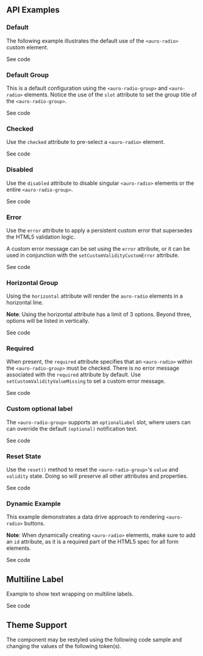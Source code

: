<!-- AURO-GENERATED-CONTENT:START (FILE:src=./../docs/api.md) -->
<!-- AURO-GENERATED-CONTENT:END -->

## API Examples

### Default

The following example illustrates the default use of the `<auro-radio>` custom element.

<div class="exampleWrapper">
  <!-- AURO-GENERATED-CONTENT:START (FILE:src=./../apiExamples/basic.html) -->
  <!-- AURO-GENERATED-CONTENT:END -->
</div>


<div class="exampleWrapper--ondark" aria-hidden>
  <!-- AURO-GENERATED-CONTENT:START (FILE:src=./../apiExamples/inverseAppearance.html) -->
  <!-- AURO-GENERATED-CONTENT:END -->
</div>

<auro-accordion alignRight>
  <span slot="trigger">See code</span>

<!-- AURO-GENERATED-CONTENT:START (CODE:src=./../apiExamples/basic.html) -->
<!-- AURO-GENERATED-CONTENT:END -->


<div class="exampleWrapper--ondark" aria-hidden>
  <!-- AURO-GENERATED-CONTENT:START (FILE:src=./../apiExamples/inverseAppearance.html) -->
  <!-- AURO-GENERATED-CONTENT:END -->
</div>

</auro-accordion>

### Default Group

This is a default configuration using the `<auro-radio-group>` and `<auro-radio>` elements. Notice the use of the `slot` attribute to set the group title of the `<auro-radio-group>`.

<div class="exampleWrapper">
  <!-- AURO-GENERATED-CONTENT:START (FILE:src=./../apiExamples/basicGroup.html) -->
  <!-- AURO-GENERATED-CONTENT:END -->
</div>

<div class="exampleWrapper--ondark" aria-hidden>
  <!-- AURO-GENERATED-CONTENT:START (FILE:src=./../apiExamples/inverseAppearanceGroup.html) -->
  <!-- AURO-GENERATED-CONTENT:END -->
</div>

<auro-accordion alignRight>
  <span slot="trigger">See code</span>

  <!-- AURO-GENERATED-CONTENT:START (CODE:src=./../apiExamples/basicGroup.html) -->
  <!-- AURO-GENERATED-CONTENT:END -->

  <!-- AURO-GENERATED-CONTENT:START (FILE:src=./../apiExamples/inverseAppearanceGroup.html) -->
  <!-- AURO-GENERATED-CONTENT:END -->

</auro-accordion>


### Checked

Use the `checked` attribute to pre-select a `<auro-radio>` element.

<div class="exampleWrapper">
  <!-- AURO-GENERATED-CONTENT:START (FILE:src=./../apiExamples/checked.html) -->
  <!-- AURO-GENERATED-CONTENT:END -->
</div>

<div class="exampleWrapper--ondark" aria-hidden>
  <!-- AURO-GENERATED-CONTENT:START (FILE:src=./../apiExamples/inverseAppearanceChecked.html) -->
  <!-- AURO-GENERATED-CONTENT:END -->
</div>

<auro-accordion alignRight>
  <span slot="trigger">See code</span>

  <!-- AURO-GENERATED-CONTENT:START (CODE:src=./../apiExamples/checked.html) -->
  <!-- AURO-GENERATED-CONTENT:END -->

  <!-- AURO-GENERATED-CONTENT:START (FILE:src=./../apiExamples/inverseAppearanceChecked.html) -->
  <!-- AURO-GENERATED-CONTENT:END -->

</auro-accordion>

### Disabled

Use the `disabled` attribute to disable singular `<auro-radio>` elements or the entire `<auro-radio-group>`.

<div class="exampleWrapper">
  <!-- AURO-GENERATED-CONTENT:START (FILE:src=./../apiExamples/disabled.html) -->
  <!-- AURO-GENERATED-CONTENT:END -->
</div>

<div class="exampleWrapper--ondark" aria-hidden>
  <!-- AURO-GENERATED-CONTENT:START (FILE:src=./../apiExamples/inverseAppearanceDisabled.html) -->
  <!-- AURO-GENERATED-CONTENT:END -->
</div>

<auro-accordion alignRight>
  <span slot="trigger">See code</span>

  <!-- AURO-GENERATED-CONTENT:START (CODE:src=./../apiExamples/disabled.html) -->
  <!-- AURO-GENERATED-CONTENT:END -->

  <!-- AURO-GENERATED-CONTENT:START (FILE:src=./../apiExamples/inverseAppearanceDisabled.html) -->
  <!-- AURO-GENERATED-CONTENT:END -->

</auro-accordion>

### Error

Use the `error` attribute to apply a persistent custom error that supersedes the HTML5 validation logic.

A custom error message can be set using the `error` attribute, or it can be used in conjunction with the `setCustomValidityCustomError` attribute.

<div class="exampleWrapper">
  <!-- AURO-GENERATED-CONTENT:START (FILE:src=./../apiExamples/error.html) -->
  <!-- AURO-GENERATED-CONTENT:END -->
</div>

<div class="exampleWrapper--ondark" aria-hidden>
  <!-- AURO-GENERATED-CONTENT:START (FILE:src=./../apiExamples/inverseAppearanceError.html) -->
  <!-- AURO-GENERATED-CONTENT:END -->
</div>

<auro-accordion alignRight>
  <span slot="trigger">See code</span>

  <!-- AURO-GENERATED-CONTENT:START (CODE:src=./../apiExamples/error.html) -->
  <!-- AURO-GENERATED-CONTENT:END -->

  <!-- AURO-GENERATED-CONTENT:START (FILE:src=./../apiExamples/inverseAppearanceError.html) -->
  <!-- AURO-GENERATED-CONTENT:END -->

</auro-accordion>

### Horizontal Group

Using the `horizontal` attribute will render the `auro-radio` elements in a horizontal line.

**Note**: Using the horizontal attribute has a limit of 3 options. Beyond three, options will be listed in vertically.

<div class="exampleWrapper">
  <!-- AURO-GENERATED-CONTENT:START (FILE:src=./../apiExamples/horizontal.html) -->
  <!-- AURO-GENERATED-CONTENT:END -->
</div>

<auro-accordion alignRight>
  <span slot="trigger">See code</span>

<!-- AURO-GENERATED-CONTENT:START (CODE:src=./../apiExamples/horizontal.html) -->
<!-- AURO-GENERATED-CONTENT:END -->

</auro-accordion>

### Required

When present, the `required` attribute specifies that an `<auro-radio>` within the `<auro-radio-group>` must be checked. There is no error message associated with the `required` attribute by default. Use `setCustomValidityValueMissing` to set a custom error message.

<div class="exampleWrapper">
  <!-- AURO-GENERATED-CONTENT:START (FILE:src=./../apiExamples/required.html) -->
  <!-- AURO-GENERATED-CONTENT:END -->
</div>

<auro-accordion alignRight>
  <span slot="trigger">See code</span>

<!-- AURO-GENERATED-CONTENT:START (CODE:src=./../apiExamples/required.html) -->
<!-- AURO-GENERATED-CONTENT:END -->

</auro-accordion>

### Custom optional label

The `<auro-radio-group>` supports an `optionalLabel` slot, where users can can override the default `(optional)` notification text.

<div class="exampleWrapper">
  <!-- AURO-GENERATED-CONTENT:START (FILE:src=./../apiExamples/optionalLabel.html) -->
  <!-- AURO-GENERATED-CONTENT:END -->
</div>

<auro-accordion alignRight>
  <span slot="trigger">See code</span>

<!-- AURO-GENERATED-CONTENT:START (CODE:src=./../apiExamples/optionalLabel.html) -->
<!-- AURO-GENERATED-CONTENT:END -->

</auro-accordion>

### Reset State

Use the `reset()` method to reset the `<auro-radio-group>`'s `value` and `validity` state. Doing so will preserve all other attributes and properties.

<div class="exampleWrapper">
  <!-- AURO-GENERATED-CONTENT:START (FILE:src=./../apiExamples/resetState.html) -->
  <!-- AURO-GENERATED-CONTENT:END -->
</div>

<auro-accordion alignRight>
  <span slot="trigger">See code</span>

<!-- AURO-GENERATED-CONTENT:START (CODE:src=./../apiExamples/resetState.html) -->
<!-- AURO-GENERATED-CONTENT:END -->

<!-- AURO-GENERATED-CONTENT:START (CODE:src=./../apiExamples/resetState.js) -->
<!-- AURO-GENERATED-CONTENT:END -->

</auro-accordion>

### Dynamic Example

This example demonstrates a data drive approach to rendering `<auro-radio>` buttons.

**Note**: When dynamically creating `<auro-radio>` elements, make sure to add an `id` attribute, as it is a required part of the HTML5 spec for all form elements.

<div class="exampleWrapper">
  <!-- AURO-GENERATED-CONTENT:START (FILE:src=./../apiExamples/dynamic.html) -->
  <!-- AURO-GENERATED-CONTENT:END -->
</div>

<auro-accordion alignRight>
  <span slot="trigger">See code</span>

<!-- AURO-GENERATED-CONTENT:START (CODE:src=./../apiExamples/dynamic.html) -->
<!-- AURO-GENERATED-CONTENT:END -->

<!-- AURO-GENERATED-CONTENT:START (CODE:src=./../apiExamples/dynamic.js) -->
<!-- AURO-GENERATED-CONTENT:END -->

</auro-accordion>

## Multiline Label

Example to show text wrapping on multiline labels.

<div class="exampleWrapper">
  <!-- AURO-GENERATED-CONTENT:START (FILE:src=./../apiExamples/multilineGroup.html) -->
  <!-- AURO-GENERATED-CONTENT:END -->
</div>

<auro-accordion alignRight>
  <span slot="trigger">See code</span>

<!-- AURO-GENERATED-CONTENT:START (CODE:src=./../apiExamples/multilineGroup.html) -->
<!-- AURO-GENERATED-CONTENT:END -->

</auro-accordion>



## Theme Support

The component may be restyled using the following code sample and changing the values of the following token(s).

<!-- AURO-GENERATED-CONTENT:START (CODE:src=./../src/styles/tokens.scss) -->
<!-- AURO-GENERATED-CONTENT:END -->
